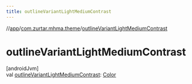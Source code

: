 ```yaml
---
title: outlineVariantLightMediumContrast
---
```

//[app](../../index.html)/[com.zurtar.mhma.theme](index.html)/[outlineVariantLightMediumContrast](outline-variant-light-medium-contrast.html)



# outlineVariantLightMediumContrast



[androidJvm]\
val [outlineVariantLightMediumContrast](outline-variant-light-medium-contrast.html): [Color](https://developer.android.com/reference/kotlin/androidx/compose/ui/graphics/Color.html)



